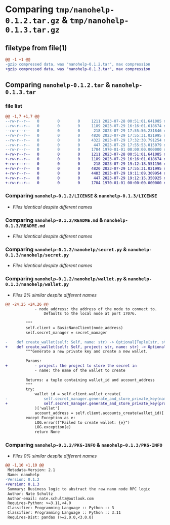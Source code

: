 # Comparing `tmp/nanohelp-0.1.2.tar.gz` & `tmp/nanohelp-0.1.3.tar.gz`

## filetype from file(1)

```diff
@@ -1 +1 @@
-gzip compressed data, was "nanohelp-0.1.2.tar", max compression
+gzip compressed data, was "nanohelp-0.1.3.tar", max compression
```

## Comparing `nanohelp-0.1.2.tar` & `nanohelp-0.1.3.tar`

### file list

```diff
@@ -1,7 +1,7 @@
--rw-r--r--   0        0        0     1211 2023-07-28 00:51:01.641085 nanohelp-0.1.2/LICENSE
--rw-r--r--   0        0        0     1189 2023-07-29 16:16:01.618674 nanohelp-0.1.2/README.md
--rw-r--r--   0        0        0      218 2023-07-29 17:55:56.231846 nanohelp-0.1.2/nanohelp/__init__.py
--rw-r--r--   0        0        0     4820 2023-07-29 17:55:31.021995 nanohelp-0.1.2/nanohelp/secret.py
--rw-r--r--   0        0        0     4322 2023-07-29 17:32:30.791254 nanohelp-0.1.2/nanohelp/wallet.py
--rw-r--r--   0        0        0      447 2023-07-29 17:55:53.015079 nanohelp-0.1.2/pyproject.toml
--rw-r--r--   0        0        0     1704 1970-01-01 00:00:00.000000 nanohelp-0.1.2/PKG-INFO
+-rw-r--r--   0        0        0     1211 2023-07-28 00:51:01.641085 nanohelp-0.1.3/LICENSE
+-rw-r--r--   0        0        0     1189 2023-07-29 16:16:01.618674 nanohelp-0.1.3/README.md
+-rw-r--r--   0        0        0      218 2023-07-29 19:12:18.551156 nanohelp-0.1.3/nanohelp/__init__.py
+-rw-r--r--   0        0        0     4820 2023-07-29 17:55:31.021995 nanohelp-0.1.3/nanohelp/secret.py
+-rw-r--r--   0        0        0     4403 2023-07-29 19:11:09.309954 nanohelp-0.1.3/nanohelp/wallet.py
+-rw-r--r--   0        0        0      447 2023-07-29 19:12:15.350925 nanohelp-0.1.3/pyproject.toml
+-rw-r--r--   0        0        0     1704 1970-01-01 00:00:00.000000 nanohelp-0.1.3/PKG-INFO
```

### Comparing `nanohelp-0.1.2/LICENSE` & `nanohelp-0.1.3/LICENSE`

 * *Files identical despite different names*

### Comparing `nanohelp-0.1.2/README.md` & `nanohelp-0.1.3/README.md`

 * *Files identical despite different names*

### Comparing `nanohelp-0.1.2/nanohelp/secret.py` & `nanohelp-0.1.3/nanohelp/secret.py`

 * *Files identical despite different names*

### Comparing `nanohelp-0.1.2/nanohelp/wallet.py` & `nanohelp-0.1.3/nanohelp/wallet.py`

 * *Files 2% similar despite different names*

```diff
@@ -24,25 +24,26 @@
             - node_address: the address of the node to connect to.
                 Defaults to the local node at port 17076.
 
         """
         self.client = BasicNanoClient(node_address)
         self.secret_manager = secret_manager
 
-    def create_wallet(self: Self, name: str) -> Optional[Tuple[str, str]]:
+    def create_wallet(self: Self, project: str, name: str) -> Optional[Tuple[str, str]]:
         """Generate a new private key and create a new wallet.
 
         Params:
+            - project: the project to store the secret in
             - name: the name of the wallet to create
 
         Returns: a tuple containing wallet_id and account_address
         """
         try:
             wallet_id = self.client.wallet_create(
-                self.secret_manager.generate_and_store_private_key(name)
+                self.secret_manager.generate_and_store_private_key(project, name)
             )['wallet']
             account_address = self.client.accounts_create(wallet_id)['accounts'][0]
         except Exception as e:
             LOG.error(f"Failed to create wallet: {e}")
             LOG.exception(e)
             return None
```

### Comparing `nanohelp-0.1.2/PKG-INFO` & `nanohelp-0.1.3/PKG-INFO`

 * *Files 0% similar despite different names*

```diff
@@ -1,10 +1,10 @@
 Metadata-Version: 2.1
 Name: nanohelp
-Version: 0.1.2
+Version: 0.1.3
 Summary: Business logic to abstract the raw nano node RPC logic
 Author: Nate Schultz
 Author-email: nate.schultz@outlook.com
 Requires-Python: >=3.11,<4.0
 Classifier: Programming Language :: Python :: 3
 Classifier: Programming Language :: Python :: 3.11
 Requires-Dist: pandas (>=2.0.0,<3.0.0)
```


